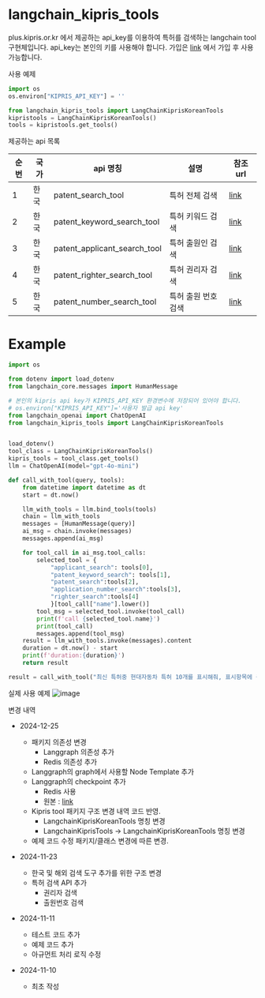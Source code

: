 # langchain_kipris_tools

plus.kipris.or.kr 에서 제공하는 api_key를 이용하여 특허를 검색하는 langchain tool 구현체입니다.
api_key는 본인의 키를 사용해야 합니다.
가입은 [link](plus.kipris.or.kr/portal/main.do) 에서 가입 후 사용 가능합니다.

사용 예제

```python
import os
os.environ["KIPRIS_API_KEY"] = ''

from langchain_kipris_tools import LangChainKiprisKoreanTools
kipristools = LangChainKiprisKoreanTools()
tools = kipristools.get_tools()
```

제공하는 api 목록

| 순번 |국가| api 명칭                     | 설명                | 참조 url                                                                                                                                                                                 |
| ---- | ----|------------------------ | ------------------- | ---------------------------------------------------------------------------------------------------------------------------------------------------------------------------------------- |
| 1    | 한국| patent_search_tool           | 특허 전체 검색      | [link](https://plus.kipris.or.kr/portal/popup/DBII_000000000000001/SC002/ADI_0000000000002944/apiDescriptionSearch.do)                                                                      |
| 2    | 한국| patent_keyword_search_tool   | 특허 키워드 검색    | [link](https://plus.kipris.or.kr/portal/popup/DBII_000000000000001/SC002/ADI_0000000000010162/apiDescriptionSearch.do)                                                                      |
| 3    | 한국| patent_applicant_search_tool | 특허 출원인 검색    | [link](https://plus.kipris.or.kr/portal/popup/DBII_000000000000001/SC002/ADI_0000000000015118/apiDescriptionSearch.do)                                                                      |
| 4    | 한국| patent_righter_search_tool   | 특허 권리자 검색    | [link](https://plus.kipris.or.kr/portal/data/service/DBII_000000000000001/view.do?menuNo=200100&kppBCode=&kppMCode=&kppSCode=&subTab=SC001&entYn=N&clasKeyword=#soap_ADI_0000000000015121)  |
| 5    | 한국| patent_number_search_tool    | 특허 출원 번호 검색 | [link](https://plus.kipris.or.kr/portal/data/service/DBII_000000000000001/view.do?menuNo=200100&kppBCode=&kppMCode=&kppSCode=&subTab=SC001&entYn=N&clasKeyword=#soap_ADI_0000000000010163)  |

# Example

```python
import os

from dotenv import load_dotenv
from langchain_core.messages import HumanMessage

# 본인의 kipris api key가 KIPRIS_API_KEY 환경변수에 저장되어 있어야 합니다.
# os.environ["KIPRIS_API_KEY"]='사용자 발급 api key'
from langchain_openai import ChatOpenAI
from langchain_kipris_tools import LangChainKiprisKoreanTools


load_dotenv()
tool_class = LangChainKiprisKoreanTools()
kipris_tools = tool_class.get_tools()
llm = ChatOpenAI(model="gpt-4o-mini")

def call_with_tool(query, tools):
    from datetime import datetime as dt
    start = dt.now()

    llm_with_tools = llm.bind_tools(tools)
    chain = llm_with_tools 
    messages = [HumanMessage(query)]
    ai_msg = chain.invoke(messages)
    messages.append(ai_msg)

    for tool_call in ai_msg.tool_calls:
        selected_tool = {
            "applicant_search": tools[0], 
            "patent_keyword_search": tools[1], 
            "patent_search":tools[2],
            "application_number_search":tools[3],
            "righter_search":tools[4]
            }[tool_call["name"].lower()]
        tool_msg = selected_tool.invoke(tool_call)
        print(f'call {selected_tool.name}')
        print(tool_call)
        messages.append(tool_msg)
    result = llm_with_tools.invoke(messages).content
    duration = dt.now() - start
    print(f'duration:{duration}')
    return result

result = call_with_tool("최신 특허중 현대자동차 특허 10개를 표시해줘, 표시항목에 출원인도 포함해서 보여줘", kipris_tools)
```

실제 사용 예제 
![image](assets/usage.png)

변경 내역 

- 2024-12-25 
    - 패키지 의존성 변경
        - Langgraph 의존성 추가
        - Redis 의존성 추가
    - Langgraph의 graph에서 사용할 Node Template 추가
    - Langgraph의 checkpoint 추가
        - Redis 사용
        - 원본 : [link](https://github.com/langchain-ai/langgraph/blob/main/docs/docs/how-tos/persistence_redis.ipynb)
    - Kipris tool 패키지 구조 변경 내역 코드 반영.
        - LangchainKiprisKoreanTools 명칭 변경
        - LangchainKiprisTools -> LangchainKiprisKoreanTools 명칭 변경
    - 예제 코드 수정 
        패키지/클래스 변경에 따른 변경. 


- 2024-11-23
    - 한국 및 해외 검색 도구 추가를 위한 구조 변경
    - 특허 검색 API 추가
        - 권리자 검색
        - 출원번호 검색

- 2024-11-11
    - 테스트 코드 추가 
    - 예제 코드 추가 
    - 아규먼트 처리 로직 수정


- 2024-11-10
    - 최초 작성

